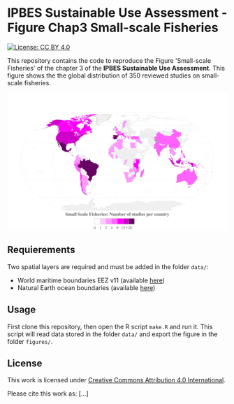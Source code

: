 # IPBES Sustainable Use Assessment - Figure Chap3 Small-scale Fisheries

[![License: CC BY 4.0](https://img.shields.io/badge/License-CC%20BY%204.0-lightgreen.svg)](https://choosealicense.com/licenses/cc-by-4.0/)

This repository contains the code to reproduce the Figure 'Small-scale Fisheries' of 
the chapter 3 of the **IPBES Sustainable Use Assessment**. This figure shows the 
the global distribution of 350 reviewed studies on small-scale fisheries.

![](figures/ipbes-su-chap3-small_scale_fisheries.png)


## Requierements

Two spatial layers are required and must be added in the folder `data/`:
- World maritime boundaries EEZ v11 (available [here](https://marineregions.org/downloads.php))
- Natural Earth ocean boundaries (available [here](https://www.naturalearthdata.com/downloads/50m-physical-vectors/50m-ocean/))


## Usage

First clone this repository, then open the R script `make.R` and run it.
This script will read data stored in the folder `data/` and export the figure
in the folder `figures/`.


## License

This work is licensed under 
[Creative Commons Attribution 4.0 International](https://choosealicense.com/licenses/cc-by-4.0/).

Please cite this work as: [...]

